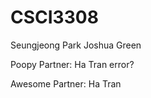 # CSCI3308
Seungjeong Park
Joshua Green

Poopy Partner: Ha Tran
error?




Awesome Partner: Ha Tran
